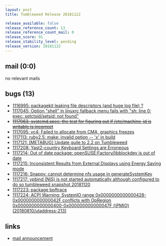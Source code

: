 ```yaml
---
layout: post
title: Tumbleweed Release 20181122

release_available: false
release_reference_count: 13
release_reference_count_mail: 0
release_score: 91
release_stability_level: pending
release_version: 20181122
---
```


## mail (0:0)

no relevant mails

## bugs (13)

<!--more-->

- [1116995: packagekit leaking file descriptors (and huge log file) ?](https://bugzilla.opensuse.org/show_bug.cgi?id=1116995)
- [1117045: Option "shell" in linuxrc fallback menu fails with "sh: line 0: exec: setctsid/setsid: not found"](https://bugzilla.opensuse.org/show_bug.cgi?id=1117045)
- ~~[1117063: systemd.spec: the test for figuring out if /etc/machine-id is writable is incorrect](https://bugzilla.opensuse.org/show_bug.cgi?id=1117063)~~
- [1117095: vc4: Failed to allocate from CMA, graphics freezes](https://bugzilla.opensuse.org/show_bug.cgi?id=1117095)
- [1117113: ruby2.5: make: invalid option -- 'x' in build](https://bugzilla.opensuse.org/show_bug.cgi?id=1117113)
- [1117121: \[METABUG\] Update guile to 2.2 on Tumbleweed](https://bugzilla.opensuse.org/show_bug.cgi?id=1117121)
- [1117208: Yast2-country Keyboard Settings are Erroneous](https://bugzilla.opensuse.org/show_bug.cgi?id=1117208)
- [1117214: Out of date package: openSUSE:Factory/libblockdev is out of date](https://bugzilla.opensuse.org/show_bug.cgi?id=1117214)
- [1117215: Inconsistent Results from External Displays using Energy Saving mode](https://bugzilla.opensuse.org/show_bug.cgi?id=1117215)
- [1117216: Snappy: cannot determine nfs usage in generateSystemKey](https://bugzilla.opensuse.org/show_bug.cgi?id=1117216)
- [1117217: ypbind (NIS) is not started automatically although configured to do so tumbleweed snapshot 20181120](https://bugzilla.opensuse.org/show_bug.cgi?id=1117217)
- [1117223: package bpftrace](https://bugzilla.opensuse.org/show_bug.cgi?id=1117223)
- [1117224: ACPI Warning: SystemIO range 0x0000000000000428-0x000000000000042F conflicts with OpRegion 0x0000000000000400-0x000000000000047F (\PMIO) (20180810/utaddress-213)](https://bugzilla.opensuse.org/show_bug.cgi?id=1117224)



## links

- [mail announcement](https://lists.opensuse.org/opensuse-factory/2018-11/msg00277.html)
